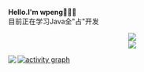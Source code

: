 **Hello.I'm wpeng👋👋👋**
<br>
目前正在学习Java全"占"开发
<div align="center">
  <img src="https://github-readme-stats.vercel.app/api/top-langs/?username=wpeng2005&layout=compact&langs_count=6&text_color=000&icon_color=fff&theme=graywhite" />
</div>
<div align="center">
  <img src="https://github-readme-stats.vercel.app/api?username=wpeng2005&show_icons=true&theme=transparent" /> 
</div>

<p>
  <img align="left" src="https://github-profile-trophy.vercel.app/?username=wpeng2005&theme=onedark&column=-1&margin-w=15" />
</p>

[![activity graph](https://github-readme-activity-graph.vercel.app/graph?username=wpeng2005&theme=merko&custom_title=wpeng%20活动图&hide_border=true&point=FFFFFF&days=30)](https://github.com/wpeng2005)



<!--
**wpeng2005/wpeng2005** is a ✨ _special_ ✨ repository because its `README.md` (this file) appears on your GitHub profile.

Here are some ideas to get you started:

- 🔭 I’m currently working on ...
- 🌱 I’m currently learning ...
- 👯 I’m looking to collaborate on ...
- 🤔 I’m looking for help with ...
- 💬 Ask me about ...
- 📫 How to reach me: ...
- 😄 Pronouns: ...
- ⚡ Fun fact: ...
-->
